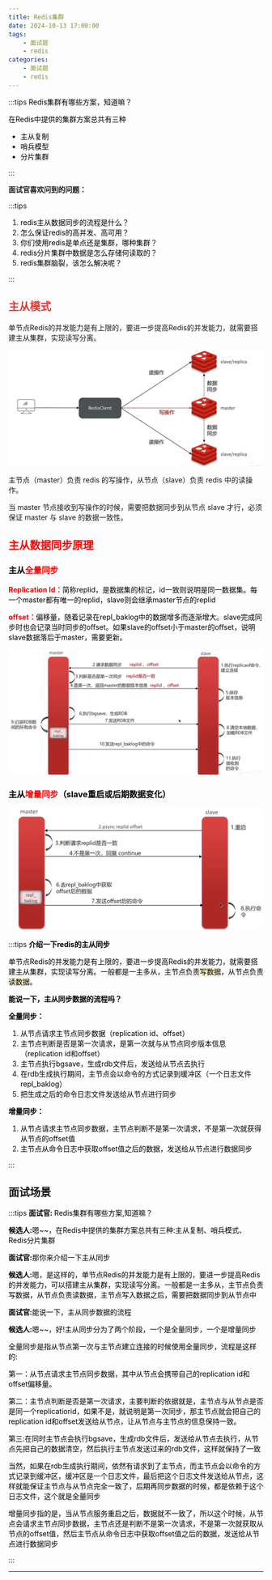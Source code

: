 ```yaml
---
title: Redis集群
date: 2024-10-13 17:00:00
tags:
    - 面试题
    - redis
categories:
    - 面试题
    - redis
---
```

:::tips
<font style="color:rgb(0, 0, 0);">Redis集群有哪些方案，知道嘛？</font>

<font style="color:rgb(0, 0, 0);">在Redis中提供的集群方案总共有三种</font>

+ <font style="color:rgb(0, 0, 0);">主从复制</font>
+ <font style="color:rgb(0, 0, 0);">哨兵模型</font>
+ <font style="color:rgb(0, 0, 0);">分片集群</font>

:::

**面试官喜欢问到的问题：**

:::tips
1. <font style="color:rgb(0, 0, 0);">redis主从数据同步的流程是什么？</font>
2. <font style="color:rgb(0, 0, 0);">怎么保证redis的高并发、高可用？</font>
3. <font style="color:rgb(0, 0, 0);">你们使用redis是单点还是集群，哪种集群？</font>
4. <font style="color:rgb(0, 0, 0);">redis分片集群中数据是怎么存储何读取的？</font>
5. <font style="color:rgb(0, 0, 0);">redis集群脑裂，该怎么解决呢？</font>

:::

## <font style="color:rgb(243, 50, 50);">主从模式</font>
单节点Redis的并发能力是有上限的，要进一步提高Redis的并发能力，就需要搭建主从集群，实现读写分离。

![](../../../images/面试题/redis/image_22.png)

主节点（master）负责 redis 的写操作，从节点（slave）负责 redis 中的读操作。

当 master 节点接收到写操作的时候，需要把数据同步到从节点 slave 才行，必须保证 master 与 slave 的数据一致性。

## <font style="color:rgb(255, 0, 1);">主从数据同步原理</font>
### <font style="color:rgb(0, 0, 0);">主从</font><font style="color:rgb(255, 0, 1);">全量同步</font>
**<font style="color:rgb(255, 0, 1);">Replication Id：</font>**<font style="color:rgb(0, 0, 0);">简称replid，是数据集的标记，id一致则说明是同一数据集。每一个master都有唯一的replid，slave则会继承master节点的replid</font>

**<font style="color:rgb(255, 0, 1);">offset：</font>**<font style="color:rgb(0, 0, 0);">偏移量，随着记录在repl_baklog中的数据增多而逐渐增大。slave完成同步时也会记录当时同步的offset。如果slave的offset小于master的offset，说明slave数据落后于master，需要更新。</font>

![](../../../images/面试题/redis/image_23.png)

### <font style="color:rgb(0, 0, 0);">主从</font><font style="color:rgb(255, 0, 1);">增量同步</font><font style="color:rgb(0, 0, 0);">（slave重启或后期数据变化）</font>
![](../../../images/面试题/redis/image_24.png)



:::tips
**<font style="color:rgb(0, 0, 0);">介绍一下redis的主从同步</font>**

<font style="color:rgb(0, 0, 0);">单节点Redis的并发能力是有上限的，要进一步提高Redis的并发能力，就需要搭建主从集群，实现读写分离。一般都是一主多从，主节点负责</font><font style="color:rgb(0, 0, 0);background-color:rgb(255, 242, 204);">写数据</font><font style="color:rgb(0, 0, 0);">，从节点负责</font><font style="color:rgb(0, 0, 0);background-color:rgb(255, 242, 204);">读数据</font><font style="color:rgb(0, 0, 0);">。</font>

<font style="color:rgb(0, 0, 0);"></font>

**<font style="color:rgb(0, 0, 0);">能说一下，主从同步数据的流程吗？</font>**

**<font style="color:rgb(0, 0, 0);">全量同步：</font>**

1. <font style="color:rgb(0, 0, 0);">从节点请求主节点同步数据（replication id、offset）</font>
2. <font style="color:rgb(0, 0, 0);">主节点判断是否是第一次请求，是第一次就与从节点同步版本信息（replication id和offset）</font>
3. <font style="color:rgb(0, 0, 0);">主节点执行bgsave，生成rdb文件后，发送给从节点去执行</font>
4. <font style="color:rgb(0, 0, 0);">在rdb生成执行期间，主节点会以命令的方式记录到缓冲区（一个日志文件repl_baklog）</font>
5. <font style="color:rgb(0, 0, 0);">把生成之后的命令日志文件发送给从节点进行同步</font>

**<font style="color:rgb(0, 0, 0);">增量同步：</font>**

1. <font style="color:rgb(0, 0, 0);">从节点请求主节点同步数据，主节点判断不是第一次请求，不是第一次就获得从节点的offset值</font>
2. <font style="color:rgb(0, 0, 0);">主节点从命令日志中获取offset值之后的数据，发送给从节点进行数据同步</font>

:::

## 面试场景
:::tips
**<font style="color:rgb(0, 0, 0);">面试官:</font>**<font style="color:rgb(0, 0, 0);"> Redis集群有哪些方案,知道嘛？</font>

**<font style="color:rgb(0, 0, 0);">候选人:</font>**<font style="color:rgb(0, 0, 0);">嗯~~，在Redis中提供的集群方案总共有三种:主从复制、哨兵模式、Redis分片集群</font>

<font style="color:rgb(0, 0, 0);"></font>

**<font style="color:rgb(0, 0, 0);">面试官:</font>**<font style="color:rgb(0, 0, 0);">那你来介绍一下主从同步</font>

**<font style="color:rgb(0, 0, 0);">候选人:</font>**<font style="color:rgb(0, 0, 0);">嗯，是这样的，单节点Redis的并发能力是有上限的，要进一步提高Redis的并发能力，可以搭建主从集群，实现读写分离。一般都是一主多从，主节点负责写数据，从节点负责读数据，主节点写入数据之后，需要把数据同步到从节点中</font>

<font style="color:rgb(0, 0, 0);"></font>

**<font style="color:rgb(0, 0, 0);">面试官:</font>**<font style="color:rgb(0, 0, 0);">能说一下，主从同步数据的流程</font>

**<font style="color:rgb(0, 0, 0);">候选人:</font>**<font style="color:rgb(0, 0, 0);">嗯~~，好!主从同步分为了两个阶段，一个是全量同步，一个是增量同步</font>

<font style="color:rgb(0, 0, 0);">全量同步是指从节点第一次与主节点建立连接的时候使用全量同步，流程是这样的:</font>

<font style="color:rgb(0, 0, 0);">第一：从节点请求主节点同步数据，其中从节点会携带自己的replication id和offset偏移量。</font>

<font style="color:rgb(0, 0, 0);">第二：主节点判断是否是第一次请求，主要判断的依据就是，主节点与从节点是否是同一个replicatiorid，如果不是，就说明是第一次同步，那主节点就会把自己的replication id和offset发送给从节点，让从节点与主节点的信息保持一致。</font>

<font style="color:rgb(0, 0, 0);">第三:在同时主节点会执行bgsave，生成rdb文件后，发送给从节点去执行，从节点先把自己的数据清空，然后执行主节点发送过来的rdb文件，这样就保持了一致</font>

<font style="color:rgb(0, 0, 0);">当然，如果在rdb生成执行期间，依然有请求到了主节点，而主节点会以命令的方式记录到缓冲区，缓冲区是一个日志文件，最后把这个日志文件发送给从节点，这样就能保证主节点与从节点完全一致了，后期再同步数据的时候，都是依赖于这个日志文件，这个就是全量同步</font>

<font style="color:rgb(0, 0, 0);">增量同步指的是，当从节点服务重启之后，数据就不一致了，所以这个时候，从节点会请求主节点同步数据，主节点还是判断不是第一次请求，不是第一次就获取从节点的offset值，然后主节点从命令日志中获取offset值之后的数据，发送给从节点进行数据同步</font>

:::

---

